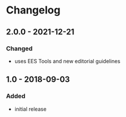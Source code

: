 # Changelog

## 2.0.0 - 2021-12-21

### Changed

- uses EES Tools and new editorial guidelines


## 1.0 - 2018-09-03

### Added

- initial release
